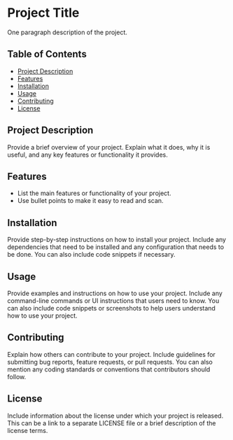 # Project Title

One paragraph description of the project.

## Table of Contents

- [Project Description](#project-description)
- [Features](#features)
- [Installation](#installation)
- [Usage](#usage)
- [Contributing](#contributing)
- [License](#license)

## Project Description

Provide a brief overview of your project. Explain what it does, why it is useful, and any key features or functionality it provides.

## Features

- List the main features or functionality of your project.
- Use bullet points to make it easy to read and scan.

## Installation

Provide step-by-step instructions on how to install your project. Include any dependencies that need to be installed and any configuration that needs to be done. You can also include code snippets if necessary.

## Usage

Provide examples and instructions on how to use your project. Include any command-line commands or UI instructions that users need to know. You can also include code snippets or screenshots to help users understand how to use your project.

## Contributing

Explain how others can contribute to your project. Include guidelines for submitting bug reports, feature requests, or pull requests. You can also mention any coding standards or conventions that contributors should follow.

## License

Include information about the license under which your project is released. This can be a link to a separate LICENSE file or a brief description of the license terms.

